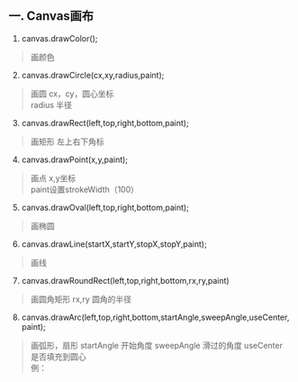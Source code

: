 ## 一. Canvas画布
1. canvas.drawColor();
> 画颜色
2. canvas.drawCircle(cx,xy,radius,paint);
> 画圆
> cx，cy，圆心坐标  
> radius 半径
3. canvas.drawRect(left,top,right,bottom,paint);
> 画矩形
> 左上右下角标
4. canvas.drawPoint(x,y,paint);
> 画点
> x,y坐标  
> paint设置strokeWidth（100）
5. canvas.drawOval(left,top,right,bottom,paint);
> 画椭圆
6. canvas.drawLine(startX,startY,stopX,stopY,paint);
> 画线
7. canvas.drawRoundRect(left,top,right,bottom,rx,ry,paint)
> 画圆角矩形
> rx,ry 圆角的半径
8. canvas.drawArc(left,top,right,bottom,startAngle,sweepAngle,useCenter,paint);
> 画弧形，扇形
> startAngle 开始角度
> sweepAngle 滑过的角度
> useCenter 是否填充到圆心  
例：
  
